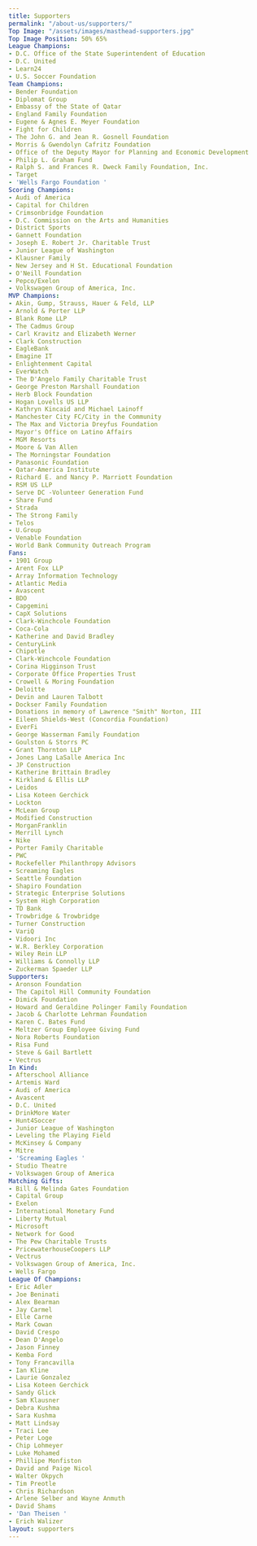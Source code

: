 ```yaml
---
title: Supporters
permalink: "/about-us/supporters/"
Top Image: "/assets/images/masthead-supporters.jpg"
Top Image Position: 50% 65%
League Champions:
- D.C. Office of the State Superintendent of Education
- D.C. United
- Learn24
- U.S. Soccer Foundation
Team Champions:
- Bender Foundation
- Diplomat Group
- Embassy of the State of Qatar
- England Family Foundation
- Eugene & Agnes E. Meyer Foundation
- Fight for Children
- The John G. and Jean R. Gosnell Foundation
- Morris & Gwendolyn Cafritz Foundation
- Office of the Deputy Mayor for Planning and Economic Development
- Philip L. Graham Fund
- Ralph S. and Frances R. Dweck Family Foundation, Inc.
- Target
- 'Wells Fargo Foundation '
Scoring Champions:
- Audi of America
- Capital for Children
- Crimsonbridge Foundation
- D.C. Commission on the Arts and Humanities
- District Sports
- Gannett Foundation
- Joseph E. Robert Jr. Charitable Trust
- Junior League of Washington
- Klausner Family
- New Jersey and H St. Educational Foundation
- O'Neill Foundation
- Pepco/Exelon
- Volkswagen Group of America, Inc.
MVP Champions:
- Akin, Gump, Strauss, Hauer & Feld, LLP
- Arnold & Porter LLP
- Blank Rome LLP
- The Cadmus Group
- Carl Kravitz and Elizabeth Werner
- Clark Construction
- EagleBank
- Emagine IT
- Enlightenment Capital
- EverWatch
- The D'Angelo Family Charitable Trust
- George Preston Marshall Foundation
- Herb Block Foundation
- Hogan Lovells US LLP
- Kathryn Kincaid and Michael Lainoff
- Manchester City FC/City in the Community
- The Max and Victoria Dreyfus Foundation
- Mayor's Office on Latino Affairs
- MGM Resorts
- Moore & Van Allen
- The Morningstar Foundation
- Panasonic Foundation
- Qatar-America Institute
- Richard E. and Nancy P. Marriott Foundation
- RSM US LLP
- Serve DC -Volunteer Generation Fund
- Share Fund
- Strada
- The Strong Family
- Telos
- U.Group
- Venable Foundation
- World Bank Community Outreach Program
Fans:
- 1901 Group
- Arent Fox LLP
- Array Information Technology
- Atlantic Media
- Avascent
- BDO
- Capgemini
- CapX Solutions
- Clark-Winchcole Foundation
- Coca-Cola
- Katherine and David Bradley
- CenturyLink
- Chipotle
- Clark-Winchcole Foundation
- Corina Higginson Trust
- Corporate Office Properties Trust
- Crowell & Moring Foundation
- Deloitte
- Devin and Lauren Talbott
- Dockser Family Foundation
- Donations in memory of Lawrence "Smith" Norton, III
- Eileen Shields-West (Concordia Foundation)
- EverFi
- George Wasserman Family Foundation
- Goulston & Storrs PC
- Grant Thornton LLP
- Jones Lang LaSalle America Inc
- JP Construction
- Katherine Brittain Bradley
- Kirkland & Ellis LLP
- Leidos
- Lisa Koteen Gerchick
- Lockton
- McLean Group
- Modified Construction
- MorganFranklin
- Merrill Lynch
- Nike
- Porter Family Charitable
- PWC
- Rockefeller Philanthropy Advisors
- Screaming Eagles
- Seattle Foundation
- Shapiro Foundation
- Strategic Enterprise Solutions
- System High Corporation
- TD Bank
- Trowbridge & Trowbridge
- Turner Construction
- VariQ
- Vidoori Inc
- W.R. Berkley Corporation
- Wiley Rein LLP
- Williams & Connolly LLP
- Zuckerman Spaeder LLP
Supporters:
- Aronson Foundation
- The Capitol Hill Community Foundation
- Dimick Foundation
- Howard and Geraldine Polinger Family Foundation
- Jacob & Charlotte Lehrman Foundation
- Karen C. Bates Fund
- Meltzer Group Employee Giving Fund
- Nora Roberts Foundation
- Risa Fund
- Steve & Gail Bartlett
- Vectrus
In Kind:
- Afterschool Alliance
- Artemis Ward
- Audi of America
- Avascent
- D.C. United
- DrinkMore Water
- Hunt4Soccer
- Junior League of Washington
- Leveling the Playing Field
- McKinsey & Company
- Mitre
- 'Screaming Eagles '
- Studio Theatre
- Volkswagen Group of America
Matching Gifts:
- Bill & Melinda Gates Foundation
- Capital Group
- Exelon
- International Monetary Fund
- Liberty Mutual
- Microsoft
- Network for Good
- The Pew Charitable Trusts
- PricewaterhouseCoopers LLP
- Vectrus
- Volkswagen Group of America, Inc.
- Wells Fargo
League Of Champions:
- Eric Adler
- Joe Beninati
- Alex Bearman
- Jay Carmel
- Elle Carne
- Mark Cowan
- David Crespo
- Dean D'Angelo
- Jason Finney
- Kemba Ford
- Tony Francavilla
- Ian Kline
- Laurie Gonzalez
- Lisa Koteen Gerchick
- Sandy Glick
- Sam Klausner
- Debra Kushma
- Sara Kushma
- Matt Lindsay
- Traci Lee
- Peter Loge
- Chip Lohmeyer
- Luke Mohamed
- Phillipe Monfiston
- David and Paige Nicol
- Walter Okpych
- Tim Preotle
- Chris Richardson
- Arlene Selber and Wayne Anmuth
- David Shams
- 'Dan Theisen '
- Erich Walizer
layout: supporters
---
```


